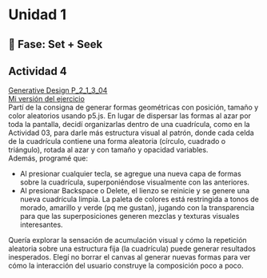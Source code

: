 # Unidad 1

## 🔎 Fase: Set + Seek

Actividad 4
---
[Generative Design P_2_1_3_04](https://editor.p5js.org/generative-design/sketches/P_2_1_3_04)  
[Mi versión del ejercicio](https://editor.p5js.org/stellarkind/full/aAtw8ss5V)  
Partí de la consigna de generar formas geométricas con posición, tamaño y color aleatorios usando p5.js. En lugar de dispersar las formas al azar por toda la pantalla, decidí organizarlas dentro de una cuadrícula, como en la Actividad 03, para darle más estructura visual al patrón, donde cada celda de la cuadrícula contiene una forma aleatoria (círculo, cuadrado o triángulo), rotada al azar y con tamaño y opacidad variables.  
Además, programé que:  
- Al presionar cualquier tecla, se agregue una nueva capa de formas sobre la cuadrícula, superponiéndose visualmente con las anteriores.  
- Al presionar Backspace o Delete, el lienzo se reinicie y se genere una nueva cuadrícula limpia.
La paleta de colores está restringida a tonos de morado, amarillo y verde (pq me gustan), jugando con la transparencia para que las superposiciones generen mezclas y texturas visuales interesantes.

Quería explorar la sensación de acumulación visual y cómo la repetición aleatoria sobre una estructura fija (la cuadrícula) puede generar resultados inesperados.
Elegí no borrar el canvas al generar nuevas formas para ver cómo la interacción del usuario construye la composición poco a poco. 
